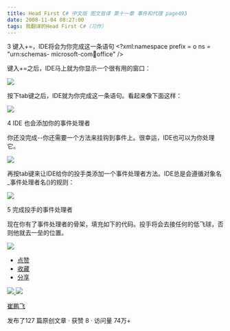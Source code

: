 ```yaml
---
title: Head First C# 中文版 图文皆译 第十一章 事件和代理 page493
date: 2008-11-04 08:27:00
tags: 我翻译的Head First C#（习作）
---
```

3  键入+=，IDE将会为你完成这一条语句  <?xml:namespace prefix = o ns = "urn:schemas-
microsoft-com:office:office" />

键入+=之后，IDE马上就为你显示一个很有用的窗口：

![](https://p-blog.csdn.net/images/p_blog_csdn_net/cuipengfei1/EntryImages/20081104/%E6%88%AA%E5%9B%BE00.jpg)

按下tab键之后，IDE就为你完成这一条语句。看起来像下面这样：

![](https://p-blog.csdn.net/images/p_blog_csdn_net/cuipengfei1/EntryImages/20081104/%E6%88%AA%E5%9B%BE01.jpg)

4 IDE  也会添加你的事件处理者

你还没完成--你还需要一个方法来挂钩到事件上。很幸运，IDE也可以为你处理它。

![](https://p-blog.csdn.net/images/p_blog_csdn_net/cuipengfei1/EntryImages/20081104/%E6%88%AA%E5%9B%BE02.jpg)

再按tab键来让IDE给你的投手类添加一个事件处理者方法。IDE总是会遵循对象名_事件处理者名()的规则：

![](https://p-blog.csdn.net/images/p_blog_csdn_net/cuipengfei1/EntryImages/20081104/%E6%88%AA%E5%9B%BE03.jpg)

5  完成投手的事件处理者

现在你有了事件处理者的骨架，填充如下的代码。投手将会去接任何的低飞球，否则他就去一垒的位置。

![](https://p-blog.csdn.net/images/p_blog_csdn_net/cuipengfei1/EntryImages/20081104/%E6%88%AA%E5%9B%BE04.jpg)

  * [ 点赞  ](javascript:;)
  * [ 收藏  ](javascript:;)
  * [ 分享 ](javascript:;)

[ ![](https://profile.csdnimg.cn/5/2/5/3_cuipengfei1)
![](https://g.csdnimg.cn/static/user-reg-year/1x/11.png)
](https://blog.csdn.net/cuipengfei1)

[ 崔鹏飞 ](https://blog.csdn.net/cuipengfei1)

发布了127 篇原创文章  ·  获赞 8  ·  访问量 74万+

